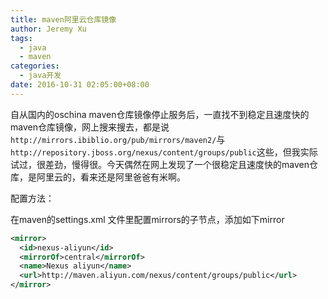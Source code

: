 ```yaml
---
title: maven阿里云仓库镜像
author: Jeremy Xu
tags:
  - java
  - maven
categories:
  - java开发
date: 2016-10-31 02:05:00+08:00
---
```

自从国内的oschina maven仓库镜像停止服务后，一直找不到稳定且速度快的maven仓库镜像，网上搜来搜去，都是说`http://mirrors.ibiblio.org/pub/mirrors/maven2/`与`http://repository.jboss.org/nexus/content/groups/public`这些，但我实际试过，很差劲，慢得很。今天偶然在网上发现了一个很稳定且速度快的maven仓库，是阿里云的，看来还是阿里爸爸有米啊。

配置方法：

在maven的settings.xml 文件里配置mirrors的子节点，添加如下mirror

```xml
<mirror>
  <id>nexus-aliyun</id>
  <mirrorOf>central</mirrorOf>
  <name>Nexus aliyun</name>
  <url>http://maven.aliyun.com/nexus/content/groups/public</url>
</mirror>
```
